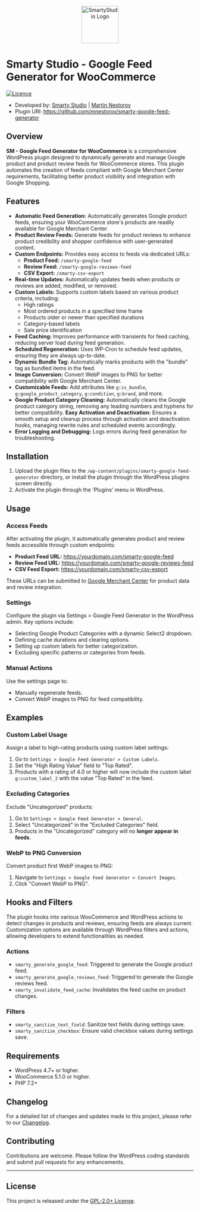 <p align="center"><a href="https://smartystudio.net" target="_blank"><img src="https://smartystudio.net/wp-content/uploads/2023/06/smarty-green-logo-small.png" width="100" alt="SmartyStudio Logo"></a></p>

# Smarty Studio - Google Feed Generator for WooCommerce

[![Licence](https://img.shields.io/badge/LICENSE-GPL2.0+-blue)](./LICENSE)

- Developed by: [Smarty Studio](https://smartystudio.net) | [Martin Nestorov](https://github.com/mnestorov)
- Plugin URI: https://github.com/mnestorov/smarty-google-feed-generator

## Overview

**SM - Google Feed Generator for WooCommerce** is a comprehensive WordPress plugin designed to dynamically generate and manage Google product and product review feeds for WooCommerce stores. This plugin automates the creation of feeds compliant with Google Merchant Center requirements, facilitating better product visibility and integration with Google Shopping.

## Features

- **Automatic Feed Generation:** Automatically generates Google product feeds, ensuring your WooCommerce store's products are readily available for Google Merchant Center.
- **Product Review Feeds:** Generate feeds for product reviews to enhance product credibility and shopper confidence with user-generated content.
- **Custom Endpoints:** Provides easy access to feeds via dedicated URLs:
    - **Product Feed:** `/smarty-google-feed`
    - **Review Feed:** `/smarty-google-reviews-feed`
    - **CSV Export:** `/smarty-csv-export`
- **Real-time Updates:** Automatically updates feeds when products or reviews are added, modified, or removed.
- **Custom Labels:** Supports custom labels based on various product criteria, including:
    - High ratings
    - Most ordered products in a specified time frame
    - Products older or newer than specified durations
    - Category-based labels
    - Sale price identification
- **Feed Caching:** Improves performance with transients for feed caching, reducing server load during feed generation.
- **Scheduled Regeneration:** Uses WP-Cron to schedule feed updates, ensuring they are always up-to-date.
- **Dynamic Bundle Tag:** Automatically marks products with the "bundle" tag as bundled items in the feed.
- **Image Conversion:** Convert WebP images to PNG for better compatibility with Google Merchant Center.
- **Customizable Feeds:** Add attributes like `g:is_bundle`, `g:google_product_category`, `g:condition`, `g:brand`, and more.
- **Google Product Category Cleaning:** Automatically cleans the Google product category string, removing any leading numbers and hyphens for better compatibility.
 **Easy Activation and Deactivation:** Ensures a smooth setup and cleanup process through activation and deactivation hooks, managing rewrite rules and scheduled events accordingly.
- **Error Logging and Debugging:** Logs errors during feed generation for troubleshooting.

## Installation

1. Upload the plugin files to the `/wp-content/plugins/smarty-google-feed-generator` directory, or install the plugin through the WordPress plugins screen directly.
2. Activate the plugin through the 'Plugins' menu in WordPress.

## Usage

### Access Feeds

After activating the plugin, it automatically generates product and review feeds accessible through custom endpoints:

- **Product Feed URL:** https://yourdomain.com/smarty-google-feed
- **Review Feed URL:** https://yourdomain.com/smarty-google-reviews-feed
- **CSV Feed Export:** https://yourdomain.com/smarty-csv-export

These URLs can be submitted to [Google Merchant Center](https://www.google.com/retail/solutions/merchant-center/) for product data and review integration.

### Settings

Configure the plugin via Settings > Google Feed Generator in the WordPress admin. Key options include:

- Selecting Google Product Categories with a dynamic Select2 dropdown.
- Defining cache durations and clearing options.
- Setting up custom labels for better categorization.
- Excluding specific patterns or categories from feeds.

### Manual Actions

Use the settings page to:

- Manually regenerate feeds.
- Convert WebP images to PNG for feed compatibility.

## Examples

### Custom Label Usage

Assign a label to high-rating products using custom label settings:

1. Go to `Settings > Google Feed Generator > Custom Labels`.
2. Set the "High Rating Value" field to "Top Rated".
3. Products with a rating of 4.0 or higher will now include the custom label `g:custom_label_2` with the value "Top Rated" in the feed.

### Excluding Categories

Exclude "Uncategorized" products:

1. Go to `Settings > Google Feed Generator > General`.
2. Select "Uncategorized" in the "Excluded Categories" field.
3. Products in the "Uncategorized" category will no **longer appear in feeds**.

### WebP to PNG Conversion

Convert product first WebP images to PNG:

1. Navigate to `Settings > Google Feed Generator > Convert Images`.
2. Click "Convert WebP to PNG".

## Hooks and Filters

The plugin hooks into various WooCommerce and WordPress actions to detect changes in products and reviews, ensuring feeds are always current. Customization options are available through WordPress filters and actions, allowing developers to extend functionalities as needed.

### Actions

- `smarty_generate_google_feed`: Triggered to generate the Google product feed.
- `smarty_generate_google_reviews_feed`: Triggered to generate the Google reviews feed.
- `smarty_invalidate_feed_cache`: Invalidates the feed cache on product changes.

### Filters

- `smarty_sanitize_text_field`: Sanitize text fields during settings save.
- `smarty_sanitize_checkbox`: Ensure valid checkbox values during settings save.

## Requirements

- WordPress 4.7+ or higher.
- WooCommerce 5.1.0 or higher.
- PHP 7.2+

## Changelog

For a detailed list of changes and updates made to this project, please refer to our [Changelog](./CHANGELOG.md).

## Contributing

Contributions are welcome. Please follow the WordPress coding standards and submit pull requests for any enhancements.

---

## License

This project is released under the [GPL-2.0+ License](http://www.gnu.org/licenses/gpl-2.0.txt).
